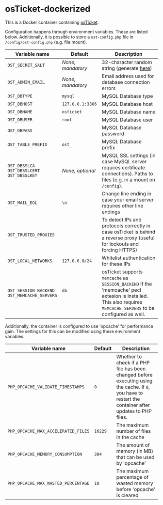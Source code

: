 # osTicket-dockerized
This is a Docker container containing [osTicket](https://github.com/osTicket/osTicket). 

Configuration happens through environment variables. These are listed below. Additionally, it is possible to store a `ost-config.php` file in `/config/ost-config.php` (e.g. file mount). 

| Variable name | Default | Description |
|---------------|---------|-------------|
| `OST_SECRET_SALT` | *None, mandatory* | 32-character random string (generate [here](https://passwordsgenerator.net/?length=32&symbols=0&numbers=1&lowercase=1&uppercase=1&similar=1&ambiguous=0&client=1&autoselect=0))|
| `OST_ADMIN_EMAIL` | *None, mandatory* | Email address used for database connection errors |
| `OST_DBTYPE` | `mysql` | MySQL Database type |
| `OST_DBHOST` | `127.0.0.1:3306` | MySQL Database host |
| `OST_DBNAME` | `osticket` | MySQL Database name |
| `OST_DBUSER` | `root` | MySQL Database user |
| `OST_DBPASS` | ` ` | MySQL Database password |
| `OST_TABLE_PREFIX` | `ost_` | MySQL Database prefix |
| `OST_DBSSLCA` <br/>`OST_DBSSLCERT`<br/>`OST_DBSSLKEY`| *None, optional* | MySQL SSL settings (in case MySQL server requires certificate connections). Paths to files (e.g. in a mount on `/config`).
| `OST_MAIL_EOL` | `\n` | Change line ending in case your email server requires other line endings |
| `OST_TRUSTED_PROXIES` | ` ` | To detect IPs and protocols correctly in case osTicket is behind a reverse proxy (useful for lockouts and forcing HTTPS) |
| `OST_LOCAL_NETWORKS` | `127.0.0.0/24` | Whitelist authentication for these IPs |
| `OST_SESSION_BACKEND` <br/> `OST_MEMCACHE_SERVERS` | `db`<br/>` `| osTicket supports `memcache` as `SESSION_BACKEND` if the 'memcache' pecl extesion is installed. This also requires `MEMCACHE_SERVERS` to be configured as well.

Additionally, the container is configured to use 'opcache' for performance gain. The settings for this can be modified using these environment variables.

| Variable name | Default | Description |
|---------------|---------|-------------|
| `PHP_OPCACHE_VALIDATE_TIMESTAMPS` | `0` | Whether to check if a PHP file has been changed before executing using the cache. If `0`, you have to restart the container after updates to PHP files. |
| `PHP_OPCACHE_MAX_ACCELERATED_FILES` | `16229` | The maximum number of files in the cache |
| `PHP_OPCACHE_MEMORY_CONSUMPTION` | `384` | The amount of memory (in MB) that can be used by 'opcache' |
| `PHP_OPCACHE_MAX_WASTED_PERCENTAGE` | `10` | The maximum percentage of wasted memory before 'opcache' is cleared |
